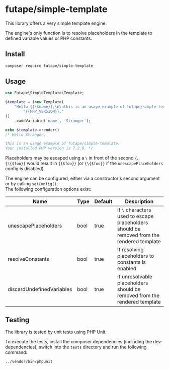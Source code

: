 # futape/simple-template

This library offers a very simple template engine.

The engine's only function is to resolve placeholders in the template to defined variable values or PHP constants.

## Install

```bash
composer require futape/simple-template
```

## Usage

```php
use Futape\SimpleTemplate\Template;

$template = (new Template(
    "Hello {{\$name}},\n\nthis is an usage example of futape/simple-template.\nYour installed PHP version is " .
        "{{PHP_VERSION}}."
))
    ->addVariable('name', 'Stranger');

echo $template->render()
/* Hello Stranger,

this is an usage example of futape/simple-template.
Your installed PHP version is 7.2.0. */
```

Placeholders may be escaped using a `\` in front of the second `{`.  
`{\{$foo}}` would result in `{{$foo}}` (or `{\{$foo}}` if the `unescapePlaceholders` config is disabled).

The engine can be configured, either via a constructor's second argument or by calling `setConfig()`.  
The following configuration options exist:

| Name | Type | Default | Description |
| --- | --- | --- | --- |
| unescapePlaceholders | bool | true | If `\` characters used to escape placeholders should be removed from the rendered template |
| resolveConstants | bool | true | If resolving placeholders to constants is enabled |
| discardUndefinedVariables | bool | true | If unresolvable placeholders should be removed from the rendered template |

## Testing

The library is tested by unit tests using PHP Unit.

To execute the tests, install the composer dependencies (including the dev-dependencies), switch into the `tests`
directory and run the following command:

```bash
../vendor/bin/phpunit
```
